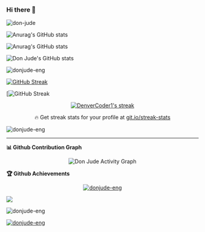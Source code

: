 ### Hi there 👋


![don-jude](https://github-readme-stats.vercel.app/api?username=donjude-eng&count_private=true)

![Anurag's GitHub stats](https://github-readme-stats.vercel.app/api?username=anuraghazra&count_private=true)

![Anurag's GitHub stats](https://github-readme-stats.vercel.app/api?username=donjude-eng&show_icons=true&theme=radical)

![Don Jude's GitHub stats](https://github-readme-stats.vercel.app/api?username=donjude-eng&count_private=true,issues&show_icons=true&theme=default)

![donjude-eng](https://github-readme-streak-stats.herokuapp.com/?user=donjude-eng&theme=light)

[![GitHub Streak](https://github-readme-streak-stats.herokuapp.com/?user=donjude-eng&currStreakNum=2FD3EB&fire=pink&sideLabels=F00&date_format=[Y.]n.j)](https://git.io/streak-stats)

[![GitHub Streak](https://github-readme-streak-stats.herokuapp.com/?user=donjude-eng)

<!-- GitHub Readme Streak Stats - https://github.com/DenverCoder1/github-readme-streak-stats -->
<p align="center">
  <a href="https://github.com/donjude-eng/github-readme-streak-stats">
    <img title="🔥 Get streak stats for your profile at git.io/streak-stats" alt="DenverCoder1's streak" src="https://github-readme-streak-stats.herokuapp.com/?user=donjude-eng&theme=monokai-metallian&hide_border=true"/>
  </a>
  <p align="center">🔥 Get streak stats for your profile at <a href="https://git.io/streak-stats">git.io/streak-stats</a></p>
</p>


![donjude-eng](https://github-readme-streak-stats.herokuapp.com/?user=donjude-eng&theme=light)

<hr>
<summary><b>📊 Github Contribution Graph</b></summary>
<p align="center"<a href="#"><img alt="Don Jude Activity Graph" src="https://activity-graph.herokuapp.com/graph?username=donjude-eng&bg_color=0D1117&color=e05397&line=e05397&point=FFFFFF&hide_border=true&" /></a></p>
<!-- </details>
<details>    -->
 <summary><b>🏆 Github Achievements</b></summary>
<p align="center"> <a href="https://github.com/donjude-eng"><img src="https://github-profile-trophy.vercel.app/?username=donjude-eng&margin-w=5&theme=radical" alt="donjude-eng" /></a> </p>

![](https://komarev.com/ghpvc/?donjude-eng)

![donjude-eng](https://github-readme-streak-stats.herokuapp.com/?user=donjude-eng&theme=light)

 
 [![donjude-eng](https://github-readme-streak-stats.herokuapp.com/?user=donjude-eng&currStreakNum=2FD3EB&fire=pink&sideLabels=F00&date_format=j/n/z)](https://git.io/streak-stats)

